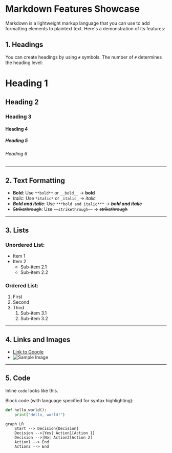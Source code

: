 # Markdown Features Showcase

Markdown is a lightweight markup language that you can use to add formatting elements to plaintext text. Here's a demonstration of its features:

## 1. Headings

You can create headings by using `#` symbols. The number of `#` determines the heading level:

# Heading 1
## Heading 2
### Heading 3
#### Heading 4
##### Heading 5
###### Heading 6

---

## 2. Text Formatting

- **Bold**: Use `**bold**` or `__bold__` → **bold**
- *Italic*: Use `*italic*` or `_italic_` → *italic*
- ***Bold and italic***: Use `***bold and italic***` → ***bold and italic***
- ~~Strikethrough~~: Use `~~strikethrough~~` → ~~strikethrough~~

---

## 3. Lists

### Unordered List:
- Item 1
- Item 2
  - Sub-item 2.1
  - Sub-item 2.2

### Ordered List:
1. First
2. Second
3. Third
   1. Sub-item 3.1
   2. Sub-item 3.2

---

## 4. Links and Images

- [Link to Google](https://www.google.com)
- ![Sample Image](https://via.placeholder.com/150)

---

## 5. Code

Inline `code` looks like this.

Block code (with language specified for syntax highlighting):

```python
def hello_world():
    print("Hello, world!")
```

```mermaid
graph LR
    Start --> Decision{Decision}
    Decision -->|Yes| Action1[Action 1]
    Decision -->|No| Action2[Action 2]
    Action1 --> End
    Action2 --> End
```
